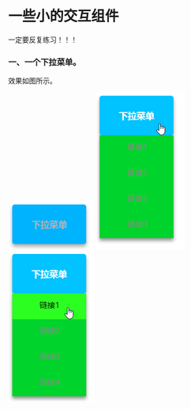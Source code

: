 <h1>一些小的交互组件</h1>
<p>一定要反复练习！！！</p>
<h3>一、一个下拉菜单。</h3>
<p>效果如图所示。</p>
<img src="https://raw.githubusercontent.com/seven810436/little-interaction/master/dropdowm-menu/%E6%90%9C%E7%8B%97%E6%88%AA%E5%9B%BE20160827235538.png">
<img src="https://raw.githubusercontent.com/seven810436/little-interaction/master/dropdowm-menu/%E6%90%9C%E7%8B%97%E6%88%AA%E5%9B%BE20160827235603.png">
<img src="https://raw.githubusercontent.com/seven810436/little-interaction/master/dropdowm-menu/%E6%90%9C%E7%8B%97%E6%88%AA%E5%9B%BE20160827235621.png">
